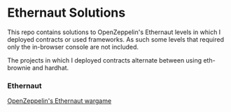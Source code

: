 # Ethernaut Solutions

This repo contains solutions to OpenZeppelin's Ethernaut levels in which I deployed contracts or used frameworks. As such some levels that required only the in-browser console are not included.

The projects in which I deployed contracts alternate between using eth-brownie and hardhat.

### Ethernaut
[OpenZeppelin's Ethernaut wargame](https://ethernaut.openzeppelin.com/)
